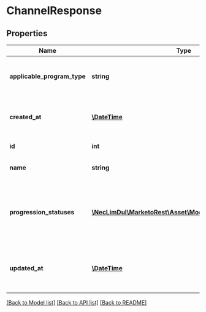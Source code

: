 # ChannelResponse

## Properties

Name | Type | Description | Notes
------------ | ------------- | ------------- | -------------
**applicable_program_type** | **string** | Types of programs to which the channel can apply | 
**created_at** | [**\DateTime**](\DateTime.md) | Datetime when the channel was created | 
**id** | **int** | Id of the Channel | 
**name** | **string** | Name of the Channel | 
**progression_statuses** | [**\NecLimDul\MarketoRest\Asset\Model\ChannelProgression[]**](ChannelProgression.md) | List of available statuses for members of programs with the channel | [optional] 
**updated_at** | [**\DateTime**](\DateTime.md) | Datetime when the channel was most recently updated | 

[[Back to Model list]](../README.md#documentation-for-models) [[Back to API list]](../README.md#documentation-for-api-endpoints) [[Back to README]](../README.md)

